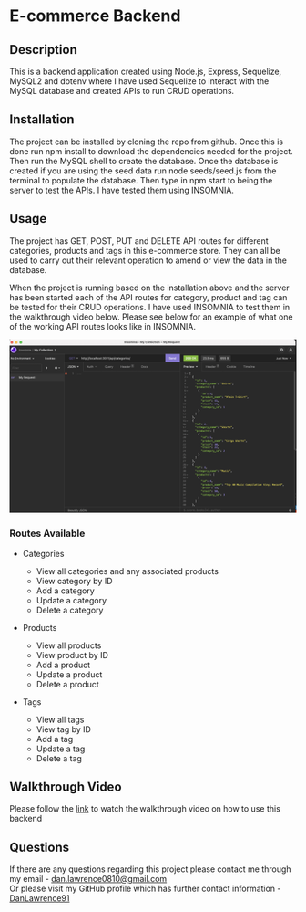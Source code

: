 # E-commerce Backend

## Description

This is a backend application created using Node.js, Express, Sequelize, MySQL2 and dotenv where I have used Sequelize to interact with the MySQL database and created APIs to run CRUD operations.

## Installation

The project can be installed by cloning the repo from github. Once this is done run npm install to download the dependencies needed for the project. Then run the MySQL shell to create the database. Once the database is created if you are using the seed data run node seeds/seed.js from the terminal to populate the database. Then type in npm start to being the server to test the APIs. I have tested them using INSOMNIA.

## Usage

The project has GET, POST, PUT and DELETE API routes for different categories, products and tags in this e-commerce store. They can all be used to carry out their relevant operation to amend or view the data in the database.

When the project is running based on the installation above and the server has been started each of the API routes for category, product and tag can be tested for their CRUD operations. I have used INSOMNIA to test them in the walkthrough video below. Please see below for an example of what one of the working API routes looks like in INSOMNIA.

![Example of API GET route working in Insomnia](./assets/readme1.png)

### Routes Available

- Categories

  - View all categories and any associated products
  - View category by ID
  - Add a category
  - Update a category
  - Delete a category

- Products

  - View all products
  - View product by ID
  - Add a product
  - Update a product
  - Delete a product

- Tags

  - View all tags
  - View tag by ID
  - Add a tag
  - Update a tag
  - Delete a tag

## Walkthrough Video

Please follow the [link](https://drive.google.com/file/d/1lWieQN_W8pYAPYVhUZ5MjN3uI6sAe-2a/view?usp=sharing) to watch the walkthrough video on how to use this backend

## Questions

If there are any questions regarding this project please contact me through my email - dan.lawrence0810@gmail.com <br>
Or please visit my GitHub profile which has further contact information - [DanLawrence91](https://github.com/DanLawrence91)
